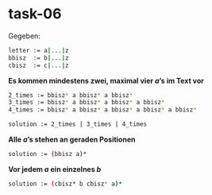 # task-06


Gegeben:
```sh
letter := a|...|z
bbisz  := b|...|z
cbisz  := c|...|z
```

**Es kommen mindestens zwei, maximal vier _a_’s im Text vor**

```sh
2_times := bbisz* a bbisz* a bbisz*
3_times := bbisz* a bbisz* a bbisz* a bbisz*
4_times := bbisz* a bbisz* a bbisz* a bbisz* a bbisz*

solution := 2_times | 3_times | 4_times
```

**Alle _a_’s stehen an geraden Positionen**

```sh
solution := (bbisz a)*
```

**Vor jedem _a_ ein einzelnes _b_**

```sh
solution := (cbisz* b cbisz* a)*
```
